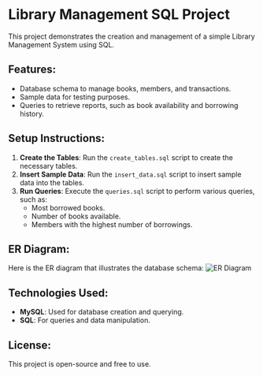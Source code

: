 # Library Management SQL Project

This project demonstrates the creation and management of a simple Library Management System using SQL.

## Features:
- Database schema to manage books, members, and transactions.
- Sample data for testing purposes.
- Queries to retrieve reports, such as book availability and borrowing history.

## Setup Instructions:
1. **Create the Tables**: Run the `create_tables.sql` script to create the necessary tables.
2. **Insert Sample Data**: Run the `insert_data.sql` script to insert sample data into the tables.
3. **Run Queries**: Execute the `queries.sql` script to perform various queries, such as:
   - Most borrowed books.
   - Number of books available.
   - Members with the highest number of borrowings.

## ER Diagram:
Here is the ER diagram that illustrates the database schema:
![ER Diagram](diagrams/er_diagram.png)

## Technologies Used:
- **MySQL**: Used for database creation and querying.
- **SQL**: For queries and data manipulation.

## License:
This project is open-source and free to use.
